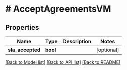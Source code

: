 # # AcceptAgreementsVM

## Properties

Name | Type | Description | Notes
------------ | ------------- | ------------- | -------------
**sla_accepted** | **bool** |  | [optional]

[[Back to Model list]](../../README.md#models) [[Back to API list]](../../README.md#endpoints) [[Back to README]](../../README.md)

